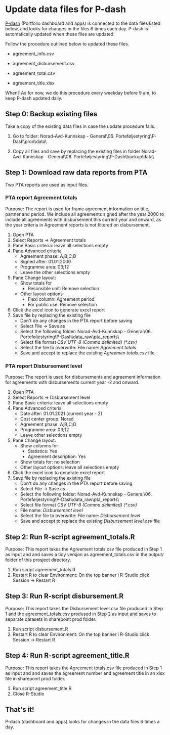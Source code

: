 # Update data files for P-dash

[P-dash](https://teams.microsoft.com/l/channel/19%3aLKJoSQmxd38wdsg8wxcE-Er4yZAohLQbMnpyCITY5EM1%40thread.tacv2/Generelt?groupId=e07641f9-014c-4a89-b46f-fc3572a6be38&tenantId=bb0f0b4e-4525-4e4b-ba50-1e7775a8fd2e) (Portfolio dashboard and apps) is connected to the data files listed below, and looks for changes in the files 6 times each day. P-dash is automatically updated when these files are updated.

Follow the procedure outlined below to updated these files.

-   agreement_info.csv

-   agreement_disbursement.csv

-   agreement_total.csv

-   agreement_title.xlsx

When? As for now, we do this procedure every weekday before 9 am, to keep P-dash updated daily.

## Step 0: Backup existing files

Take a copy of the existing data files in case the update procedure fails.

1.  Go to folder: Norad-Avd-Kunnskap - General\\06. Porteføljestyring\\P-Dash\\prod\\data\\

2.  Copy all files and save by replacing the existing files in folder Norad-Avd-Kunnskap - General\\06. Porteføljestyring\\P-Dash\\backup\\data\\

## Step 1: Download raw data reports from PTA

Two PTA reports are used as input files.

### PTA report Agreement totals

Purpose: The report is used for frame agreement information on title, partner and period. We include all agreements signed after the year 2000 to include all agreements with disbursement this current year and onward, as the year criteria in Agreement reports is not filtered on disbursement.

1.  Open PTA
2.  Select Reports -\> Agreement totals
3.  Pane Basic criteria: leave all selections empty
4.  Pane Advanced criteria
    -   Agreement phase: A;B;C;D
    -   Signed after: 01.01.2000
    -   Programme area: 03;12
    -   Leave the other selections empty
5.  Pane Change layout:
    -   Show totals for
        -   Resonsible unit: Remove selection
    -   Other layout options
        -   Flexi column: Agreement period
        -   For public use: Remove selection
6.  Click the excel icon to generate excel report
7.  Save file by replacing the existing file
    -   Don't do any changes in the PTA report before saving
    -   Select File -\> Save as
    -   Select the following folder: Norad-Avd-Kunnskap - General\\06. Porteføljestyring\\P-Dash\\data_raw\\pta_reports\\
    -   Select file format *CSV UTF-8 (Comma delimited) (\*.csv)*
    -   Select the file to overwrite: File name: *Agreement totals*
    -   Save and accept to replace the existing *Agreemen totals.csv* file

### PTA report Disbursement level

Purpose: The report is used for disbursements and agreement information for agreements with disbursements current year -2 and onward.

1.  Open PTA
2.  Select Reports -\> Disbursement level
3.  Pane Basic criteria: leave all selections empty
4.  Pane Advanced criteria
    -   Date after: 01.01.2021 (current year - 2)
    -   Cost center group: Norad
    -   Agreement phase: A;B;C;D
    -   Programme area: 03;12
    -   Leave other selections empty
5.  Pane Change layout:
    -   Show columns for
        -   Statistics: Yes
        -   Agreement description: Yes
    -   Show totals for: no selection
    -   Other layout options: leave all selections empty
6.  Click the excel icon to generate excel report
7.  Save file by replacing the existing file
    -   Don't do any changes in the PTA report before saving
    -   Select File -\> Save as
    -   Select the following folder: Norad-Avd-Kunnskap - General\\06. Porteføljestyring\\P-Dash\\data_raw\\pta_reports\\
    -   Select file format *CSV UTF-8 (Comma delimited) (\*.csv)*
    -   File name: *Disbursement level*
    -   Select the file to overwrite: File name: *Disbursement level*
    -   Save and accept to replace the existing *Disbursement level.csv* file

## Step 2: Run R-script agreement_totals.R

Purpose: This report takes the Agreement totals.csv file produced in Step 1 as input and and saves a tidy versjon as agreement_totals.csv in the output/ folder of this prosject directory.

1.  Run script agreement_totals.R
2.  Restart R to clear Environment: On the top banner i R-Studio click Session -\> Restart R

## Step 3: Run R-script disbursement.R

Purpose: This report takes the Disbursement level.csv file produced in Step 1 and the agreement_totals.csv prodused in Step 2 as input and saves to separate datasets in sharepoint prod folder.

1.  Run script disbursement.R
2.  Restart R to clear Environment: On the top banner i R-Studio click Session -\> Restart R

## Step 4: Run R-script agreement_title.R

Purpose: This report takes the Agreement totals.csv file produced in Step 1 as input and and saves the agreement number and agreement title in an xlsx file in sharepoint prod folder.

1.  Run script agreement_title.R
2.  Close R-Studio

## That's it!

P-dash (dashboard and apps) looks for changes in the data files 6 times a day.
